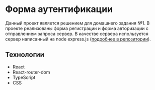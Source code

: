 # Форма аутентификации

Данный проект является решением для домашнего задания №1.
В проекте реализованы форма регистрации и форма авторизации с отправлением запроса сервер.
В качестве сервера используется сервер написанный на node express.js ([подробнее в репозитории](https://github.com/AlexShefer/authentication-server)).

## Технологии

-   React
-   React-router-dom
-   TypeScript
-   CSS
